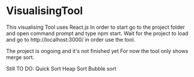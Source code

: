 # VisualisingTool

This visualising Tool uses React.js
In order to start go to the project folder and open command prompt and type npm start.
Wait for the project to load and go to http://localhost:3000/ in order use the tool.

The project is ongoing and it's not finished yet
For now the tool only shows merge sort.

Still TO DO:
Quick Sort
Heap Sort
Bubble sort
